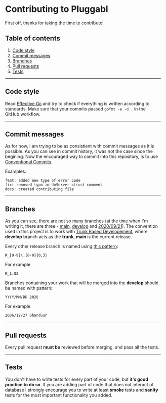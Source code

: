# Contributing to Pluggabl

First off, thanks for taking the time to contribute!

## Table of contents

1. [Code style](#code-style)
1. [Commit messages](#commit-messages)
1. [Branches](#branches)
1. [Pull requests](#pull-requests)
1. [Tests](#tests)

---

## Code style

Read [Effective Go](https://golang.org/doc/effective_go.html) and try to check if everything is written according to standards. Make sure that your commits passed `gofmt -e -d .` in the GitHub workflow.

---

## Commit messages

As for now, I am trying to be as consistient with commit messages as it is possible. As you can see in commit history, it was not the case since the begining. Now the encouraged way to commit into this repository, is to use [Conventional Commits](https://www.conventionalcommits.org/en/v1.0.0/).

Examples:

```git
feat: added new type of error code
fix: removed typo in UmServer struct comment
docs: created contributing file
```

---

## Branches

As you can see, there are not so many branches (at the time when I'm writing it, there are three - [main](https://github.com/Shanduur/pluggabl), [develop](https://github.com/Shanduur/pluggabl/tree/develop) and [2020/09/21](https://github.com/Shanduur/pluggabl/tree/2020/09/21)). The convention used in this project is to work with [Trunk Based Developement](https://trunkbaseddevelopment.com/), where **develop** branch acts as the **trunk**, **main** is the current release.

Every other release branch is named using [this pattern](https://regex101.com/r/NbX5nY/2):
```regexp
R_[0-9]\.[0-9]{0,3}
```

For example:

```
R_1.02
```

Branches containing your work that will be merged into the **develop** should be named with pattern:

```regexp
YYYY/MM/DD 2020
```

For example:


```
2006/12/27 Shanduur
```

---

## Pull requests

Every pull request **must be** reviewed before merging, and pass all the tests.

---

## Tests

You don't have to write tests for every part of your code, but **it's good practice to do so**. If you are adding part of code that does not interact of database I strongly encourage you to write at least **smoke** tests and **sanity** tests for the most important functionality you added.